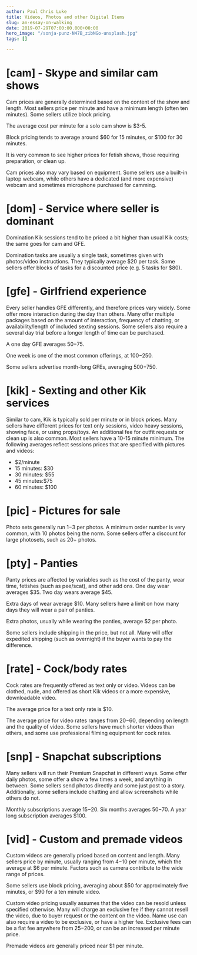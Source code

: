 ```yaml
---
author: Paul Chris Luke
title: Videos, Photos and other Digital Items
slug: an-essay-on-walking
date: 2019-07-29T07:00:00.000+00:00
hero_image: "/sonja-punz-N47B_zibNGo-unsplash.jpg"
tags: []

---
```

# \[cam\] - Skype and similar cam shows

Cam prices are generally determined based on the content of the show and length. Most sellers price per minute and have a minimum length (often ten minutes). Some sellers utilize block pricing.

The average cost per minute for a solo cam show is $3-5.

Block pricing tends to average around $60 for 15 minutes, or $100 for 30 minutes.

It is very common to see higher prices for fetish shows, those requiring preparation, or clean up.

Cam prices also may vary based on equipment. Some sellers use a built-in laptop webcam, while others have a dedicated (and more expensive) webcam and sometimes microphone purchased for camming.

# \[dom\] - Service where seller is dominant

Domination Kik sessions tend to be priced a bit higher than usual Kik costs; the same goes for cam and GFE.

Domination tasks are usually a single task, sometimes given with photos/video instructions. They typically average $20 per task. Some sellers offer blocks of tasks for a discounted price (e.g. 5 tasks for $80).

# \[gfe\] - Girlfriend experience

Every seller handles GFE differently, and therefore prices vary widely. Some offer more interaction during the day than others. Many offer multiple packages based on the amount of interaction, frequency of chatting, or availability/length of included sexting sessions. Some sellers also require a several day trial before a longer length of time can be purchased.

A one day GFE averages $50-$75.

One week is one of the most common offerings, at $100-$250.

Some sellers advertise month-long GFEs, averaging $500-$750.

# \[kik\] - Sexting and other Kik services

Similar to cam, Kik is typically sold per minute or in block prices. Many sellers have different prices for text only sessions, video heavy sessions, showing face, or using props/toys. An additional fee for outfit requests or clean up is also common. Most sellers have a 10-15 minute minimum. The following averages reflect sessions prices that are specified with pictures and videos:

* $2/minute
* 15 minutes: $30
* 30 minutes: $55
* 45 minutes:$75
* 60 minutes: $100

# \[pic\] - Pictures for sale

Photo sets generally run $1-$3 per photos. A minimum order number is very common, with 10 photos being the norm. Some sellers offer a discount for large photosets, such as 20+ photos.

# \[pty\] - Panties

Panty prices are affected by variables such as the cost of the panty, wear time, fetishes (such as pee/scat), and other add ons. One day wear averages $35. Two day wears average $45.

Extra days of wear average $10. Many sellers have a limit on how many days they will wear a pair of panties.

Extra photos, usually while wearing the panties, average $2 per photo.

Some sellers include shipping in the price, but not all. Many will offer expedited shipping (such as overnight) if the buyer wants to pay the difference.

# \[rate\] - Cock/body rates

Cock rates are frequently offered as text only or video. Videos can be clothed, nude, and offered as short Kik videos or a more expensive, downloadable video.

The average price for a text only rate is $10.

The average price for video rates ranges from $20-$60, depending on length and the quality of video. Some sellers have much shorter videos than others, and some use professional filming equipment for cock rates.

# \[snp\] - Snapchat subscriptions

Many sellers will run their Premium Snapchat in different ways. Some offer daily photos, some offer a show a few times a week, and anything in between. Some sellers send photos directly and some just post to a story. Additionally, some sellers include chatting and allow screenshots while others do not.

Monthly subscriptions average $15-$20. Six months averages $50-$70. A year long subscription averages $100.

# \[vid\] - Custom and premade videos

Custom videos are generally priced based on content and length. Many sellers price by minute, usually ranging from $4-$10 per minute, which the average at $6 per minute. Factors such as camera contribute to the wide range of prices.

Some sellers use block pricing, averaging about $50 for approximately five minutes, or $90 for a ten minute video.

Custom video pricing usually assumes that the video can be resold unless specified otherwise. Many will charge an exclusive fee if they cannot resell the video, due to buyer request or the content on the video. Name use can also require a video to be exclusive, or have a higher fee. Exclusive fees can be a flat fee anywhere from $25-$200, or can be an increased per minute price.

Premade videos are generally priced near $1 per minute.